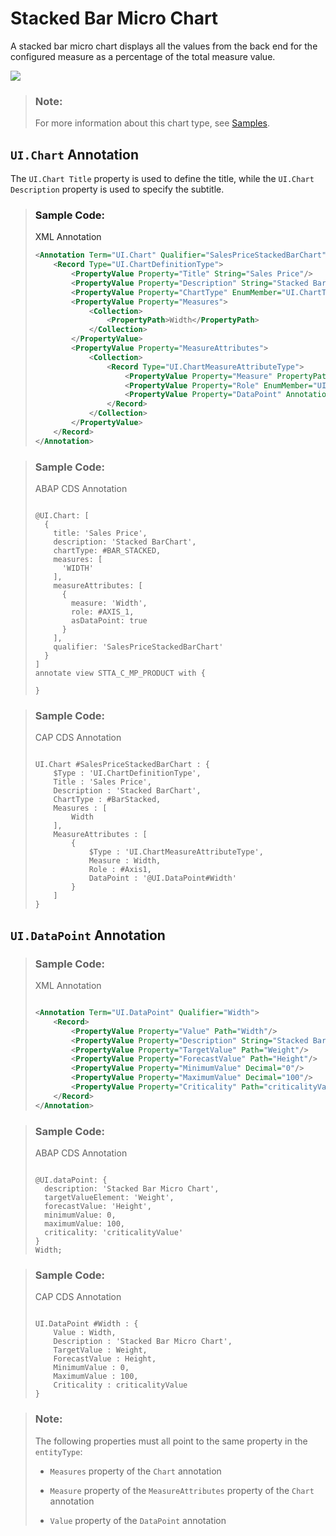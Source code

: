 <!-- loio9c938378cf4245e9903e806cb4d41d97 -->

# Stacked Bar Micro Chart

A stacked bar micro chart displays all the values from the back end for the configured measure as a percentage of the total measure value.

![](images/Stacked_Bar_Micro_Chart_606716a.png)

> ### Note:  
> For more information about this chart type, see [Samples](https://ui5.sap.com/1.82.5/#/entity/sap.suite.ui.microchart.StackedBarMicroChart).



<a name="loio9c938378cf4245e9903e806cb4d41d97__section_mhj_wgq_qmb"/>

## `UI.Chart` Annotation

The `UI.Chart Title` property is used to define the title, while the `UI.Chart Description` property is used to specify the subtitle.

> ### Sample Code:  
> XML Annotation
> 
> ```xml
> <Annotation Term="UI.Chart" Qualifier="SalesPriceStackedBarChart">
>     <Record Type="UI.ChartDefinitionType">
>         <PropertyValue Property="Title" String="Sales Price"/>
>         <PropertyValue Property="Description" String="Stacked BarChart"/>
>         <PropertyValue Property="ChartType" EnumMember="UI.ChartType/BarStacked"/>
>         <PropertyValue Property="Measures">
>             <Collection>
>                 <PropertyPath>Width</PropertyPath>
>             </Collection>
>         </PropertyValue>
>         <PropertyValue Property="MeasureAttributes">
>             <Collection>
>                 <Record Type="UI.ChartMeasureAttributeType">
>                     <PropertyValue Property="Measure" PropertyPath="Width"/>
>                     <PropertyValue Property="Role" EnumMember="UI.ChartMeasureRoleType/Axis1"/>
>                     <PropertyValue Property="DataPoint" AnnotationPath="@UI.DataPoint#Width"/>
>                 </Record>
>             </Collection>
>         </PropertyValue>
>     </Record>
> </Annotation>
> 
> ```

> ### Sample Code:  
> ABAP CDS Annotation
> 
> ```
> 
> @UI.Chart: [
>   {
>     title: 'Sales Price',
>     description: 'Stacked BarChart',
>     chartType: #BAR_STACKED,
>     measures: [
>       'WIDTH'
>     ],
>     measureAttributes: [
>       {
>         measure: 'Width',
>         role: #AXIS_1,
>         asDataPoint: true
>       }
>     ],
>     qualifier: 'SalesPriceStackedBarChart'
>   }
> ]
> annotate view STTA_C_MP_PRODUCT with {
> 
> }
> ```

> ### Sample Code:  
> CAP CDS Annotation
> 
> ```
> 
> UI.Chart #SalesPriceStackedBarChart : {
>     $Type : 'UI.ChartDefinitionType',
>     Title : 'Sales Price',
>     Description : 'Stacked BarChart',
>     ChartType : #BarStacked,
>     Measures : [
>         Width
>     ],
>     MeasureAttributes : [
>         {
>             $Type : 'UI.ChartMeasureAttributeType',
>             Measure : Width,
>             Role : #Axis1,
>             DataPoint : '@UI.DataPoint#Width'
>         }
>     ]
> }
> 
> ```



## `UI.DataPoint` Annotation

> ### Sample Code:  
> XML Annotation
> 
> ```xml
> 
> <Annotation Term="UI.DataPoint" Qualifier="Width">
>     <Record>
>         <PropertyValue Property="Value" Path="Width"/>
>         <PropertyValue Property="Description" String="Stacked Bar Micro Chart"/>
>         <PropertyValue Property="TargetValue" Path="Weight"/>
>         <PropertyValue Property="ForecastValue" Path="Height"/>
>         <PropertyValue Property="MinimumValue" Decimal="0"/>
>         <PropertyValue Property="MaximumValue" Decimal="100"/>
>         <PropertyValue Property="Criticality" Path="criticalityValue"/>
>     </Record>
> </Annotation>
> ```

> ### Sample Code:  
> ABAP CDS Annotation
> 
> ```
> 
> @UI.dataPoint: {
>   description: 'Stacked Bar Micro Chart',
>   targetValueElement: 'Weight',
>   forecastValue: 'Height',
>   minimumValue: 0,
>   maximumValue: 100,
>   criticality: 'criticalityValue'
> }
> Width;
> ```

> ### Sample Code:  
> CAP CDS Annotation
> 
> ```
> 
> UI.DataPoint #Width : {
>     Value : Width,
>     Description : 'Stacked Bar Micro Chart',
>     TargetValue : Weight,
>     ForecastValue : Height,
>     MinimumValue : 0,
>     MaximumValue : 100,
>     Criticality : criticalityValue
> }
> 
> ```



> ### Note:  
> The following properties must all point to the same property in the `entityType`:
> 
> -   `Measures` property of the `Chart` annotation
> 
> -   `Measure` property of the `MeasureAttributes` property of the `Chart` annotation
> -   `Value` property of the `DataPoint` annotation

